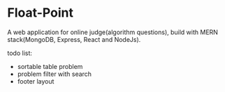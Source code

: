# Float-Point
A web application for online judge(algorithm questions), build with MERN stack(MongoDB, Express, React and NodeJs).

todo list: 
- sortable table problem
- problem filter with search
- footer layout